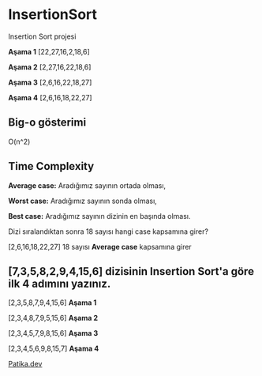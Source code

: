 # InsertionSort
Insertion Sort projesi

**Aşama 1**
[22,27,16,2,18,6]

**Aşama 2**
[2,27,16,22,18,6]

**Aşama 3** 
 [2,6,16,22,18,27]

**Aşama 4** 
[2,6,16,18,22,27]

## Big-o gösterimi 
O(n^2)

## Time Complexity
**Average case:** Aradığımız sayının ortada olması,

**Worst case:** Aradığımız sayının sonda olması, 

**Best case:** Aradığımız sayının dizinin en başında olması. 

Dizi sıralandıktan sonra 18 sayısı hangi case kapsamına girer?

[2,6,16,18,22,27] 18 sayısı **Average case** kapsamına girer

## [7,3,5,8,2,9,4,15,6] dizisinin Insertion Sort'a göre ilk 4 adımını yazınız.

[2,3,5,8,7,9,4,15,6] **Aşama 1**

[2,3,4,8,7,9,5,15,6] **Aşama 2**

[2,3,4,5,7,9,8,15,6] **Aşama 3**

[2,3,4,5,6,9,8,15,7] **Aşama 4**


[Patika.dev](https://www.patika.dev/tr)